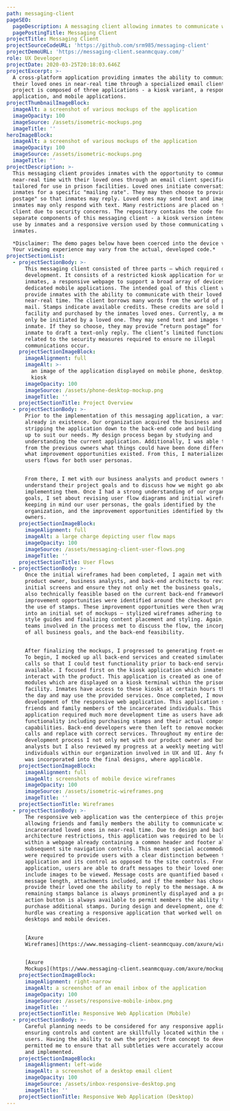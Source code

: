 ```yaml
---
path: messaging-client
pageSEO:
  pageDescription: A messaging client allowing inmates to communicate with their loved ones.
  pagePostingTitle: Messaging Client
projectTitle: Messaging Client
projectSourceCodeURL: 'https://github.com/srm985/messaging-client'
projectDemoURL: 'https://messaging-client.seanmcquay.com/'
role: UX Developer
projectDate: 2020-03-25T20:18:03.646Z
projectExcerpt: >-
  A cross-platform application providing inmates the ability to communicate with
  their loved ones in near-real time through a specialized email client. This
  project is composed of three applications - a kiosk variant, a responsive
  application, and mobile applications.
projectThumbnailImageBlock:
  imageAlt: a screenshot of various mockups of the application
  imageOpacity: 100
  imageSource: /assets/isometric-mockups.png
  imageTitle: ''
heroImageBlock:
  imageAlt: a screenshot of various mockups of the application
  imageOpacity: 100
  imageSource: /assets/isometric-mockups.png
  imageTitle: ''
projectDescription: >-
  This messaging client provides inmates with the opportunity to communicate in
  near-real time with their loved ones through an email client specifically
  tailored for use in prison facilities. Loved ones initiate conversations with
  inmates for a specific "mailing rate". They may then choose to provide "return
  postage" so that inmates may reply. Loved ones may send text and images, while
  inmates may only respond with text. Many restrictions are placed on this
  client due to security concerns. The repository contains the code for the two
  separate components of this messaging client - a kiosk version intended for
  use by inmates and a responsive version used by those communicating with said
  inmates.  

  *Disclaimer: The demo pages below have been coerced into the device viewports.
  Your viewing experience may vary from the actual, developed code.*
projectSectionList:
  - projectSectionBody: >-
      This messaging client consisted of three parts – which required design and
      development. It consists of a restricted kiosk application for use by
      inmates, a responsive webpage to support a broad array of devices, and
      dedicated mobile applications. The intended goal of this client was to
      provide inmates with the ability to communicate with their loved ones in
      near-real time. The client borrows many words from the world of postal
      mail. Stamps indicate available credits. These credits are sold by each
      facility and purchased by the inmates loved ones. Currently, a message may
      only be initiated by a loved one. They may send text and images to the
      inmate. If they so choose, they may provide “return postage” for the
      inmate to draft a text-only reply. The client’s limited functionality is
      related to the security measures required to ensure no illegal
      communications occur.
    projectSectionImageBlock:
      imageAlignment: full
      imageAlt: >-
        an image of the application displayed on mobile phone, desktop, and
        kiosk
      imageOpacity: 100
      imageSource: /assets/phone-desktop-mockup.png
      imageTitle: ''
    projectSectionTitle: Project Overview
  - projectSectionBody: >-
      Prior to the implementation of this messaging application, a variant was
      already in existence. Our organization acquired the business and set about
      stripping the application down to the back-end code and building it back
      up to suit our needs. My design process began by studying and
      understanding the current application. Additionally, I was able to learn
      from the previous owners what things could have been done differently and
      what improvement opportunities existed. From this, I materialized a set of
      users flows for both user personas.


      From there, I met with our business analysts and product owners to
      understand their project goals and to discuss how we might go about
      implementing them. Once I had a strong understanding of our organization’s
      goals, I set about revising user flow diagrams and initial wireframes,
      keeping in mind our user personas, the goals identified by the
      organization, and the improvement opportunities identified by the previous
      owners.
    projectSectionImageBlock:
      imageAlignment: full
      imageAlt: a large charge depicting user flow maps
      imageOpacity: 100
      imageSource: /assets/messaging-client-user-flows.png
      imageTitle: ''
    projectSectionTitle: User Flows
  - projectSectionBody: >-
      Once the initial wireframes had been completed, I again met with our
      product owner, business analysts, and back-end architects to review
      initial screens and ensure they not only met the business goals, but were
      also technically feasible based on the current back-end framework. Several
      improvement opportunities were identified around the checkout process and
      the use of stamps. These improvement opportunities were then wrapped up
      into an initial set of mockups – stylized wireframes adhering to brand
      style guides and finalizing content placement and styling. Again, all
      teams involved in the process met to discuss the flow, the incorporation
      of all business goals, and the back-end feasibility.


      After finalizing the mockups, I progressed to generating front-end code.
      To begin, I mocked up all back-end services and created simulated API
      calls so that I could test functionality prior to back-end services being
      available. I focused first on the kiosk application which inmates use to
      interact with the product. This application is created as one of many
      modules which are displayed on a kiosk terminal within the prison
      facility. Inmates have access to these kiosks at certain hours throughout
      the day and may use the provided services. Once completed, I moved to
      development of the responsive web application. This application serves the
      friends and family members of the incarcerated individuals. This
      application required much more development time as users have additional
      functionality including purchasing stamps and their actual composition
      capabilities. Back-end developers were then left to remove mocked API
      calls and replace with correct services. Throughout my entire design and
      development process I not only met with our product owner and business
      analysts but I also reviewed my progress at a weekly meeting with those
      individuals within our organization involved in UX and UI. Any feedback
      was incorporated into the final designs, where applicable.
    projectSectionImageBlock:
      imageAlignment: full
      imageAlt: screenshots of mobile device wireframes
      imageOpacity: 100
      imageSource: /assets/isometric-wireframes.png
      imageTitle: ''
    projectSectionTitle: Wireframes
  - projectSectionBody: >-
      The responsive web application was the centerpiece of this project –
      allowing friends and family members the ability to communicate with their
      incarcerated loved ones in near-real time. Due to design and backend
      architecture restrictions, this application was required to be loaded
      within a webpage already containing a common header and footer along with
      subsequent site navigation controls. This meant special accommodations
      were required to provide users with a clear distinction between the
      application and its control as opposed to the site controls. From this
      application, users are able to draft messages to their loved ones and
      include images to be viewed. Message costs are quantified based on the
      message length, attachments included, and if the member has chosen to
      provide their loved one the ability to reply to the message. A member’s
      remaining stamps balance is always prominently displayed and a primary
      action button is always available to permit members the ability to
      purchase additional stamps. During design and development, one difficult
      hurdle was creating a responsive application that worked well on both
      desktops and mobile devices.


      [Axure
      Wireframes](https://www.messaging-client-seanmcquay.com/axure/wireframes/start.html#g=1&p=inbox)


      [Axure
      Mockups](https://www.messaging-client.seanmcquay.com/axure/mockups/start.html#g=1&p=inbox)
    projectSectionImageBlock:
      imageAlignment: right-narrow
      imageAlt: a screenshot of an email inbox of the application
      imageOpacity: 100
      imageSource: /assets/responsive-mobile-inbox.png
      imageTitle: ''
    projectSectionTitle: Responsive Web Application (Mobile)
  - projectSectionBody: >-
      Careful planning needs to be considered for any responsive application,
      ensuring controls and content are skillfully located within the reach of
      users. Having the ability to own the project from concept to development
      permitted me to ensure that all subtleties were accurately accounted for
      and implemented.
    projectSectionImageBlock:
      imageAlignment: left-wide
      imageAlt: a screenshot of a desktop email client
      imageOpacity: 100
      imageSource: /assets/inbox-responsive-desktop.png
      imageTitle: ''
    projectSectionTitle: Responsive Web Application (Desktop)
---
```


